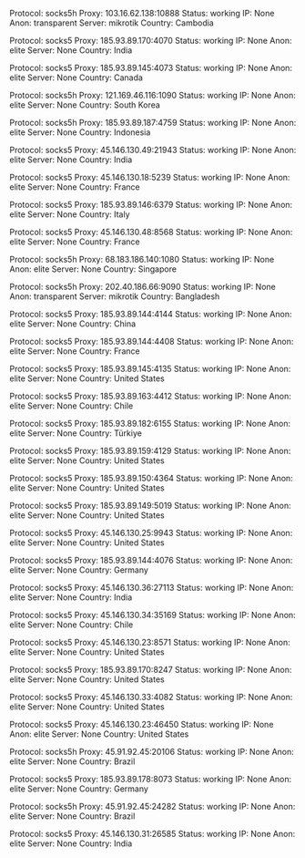 Protocol: socks5h
Proxy: 103.16.62.138:10888
Status: working
IP: None
Anon: transparent
Server: mikrotik
Country: Cambodia

Protocol: socks5
Proxy: 185.93.89.170:4070
Status: working
IP: None
Anon: elite
Server: None
Country: India

Protocol: socks5
Proxy: 185.93.89.145:4073
Status: working
IP: None
Anon: elite
Server: None
Country: Canada

Protocol: socks5h
Proxy: 121.169.46.116:1090
Status: working
IP: None
Anon: elite
Server: None
Country: South Korea

Protocol: socks5h
Proxy: 185.93.89.187:4759
Status: working
IP: None
Anon: elite
Server: None
Country: Indonesia

Protocol: socks5
Proxy: 45.146.130.49:21943
Status: working
IP: None
Anon: elite
Server: None
Country: India

Protocol: socks5
Proxy: 45.146.130.18:5239
Status: working
IP: None
Anon: elite
Server: None
Country: France

Protocol: socks5
Proxy: 185.93.89.146:6379
Status: working
IP: None
Anon: elite
Server: None
Country: Italy

Protocol: socks5
Proxy: 45.146.130.48:8568
Status: working
IP: None
Anon: elite
Server: None
Country: France

Protocol: socks5h
Proxy: 68.183.186.140:1080
Status: working
IP: None
Anon: elite
Server: None
Country: Singapore

Protocol: socks5h
Proxy: 202.40.186.66:9090
Status: working
IP: None
Anon: transparent
Server: mikrotik
Country: Bangladesh

Protocol: socks5
Proxy: 185.93.89.144:4144
Status: working
IP: None
Anon: elite
Server: None
Country: China

Protocol: socks5
Proxy: 185.93.89.144:4408
Status: working
IP: None
Anon: elite
Server: None
Country: France

Protocol: socks5
Proxy: 185.93.89.145:4135
Status: working
IP: None
Anon: elite
Server: None
Country: United States

Protocol: socks5
Proxy: 185.93.89.163:4412
Status: working
IP: None
Anon: elite
Server: None
Country: Chile

Protocol: socks5
Proxy: 185.93.89.182:6155
Status: working
IP: None
Anon: elite
Server: None
Country: Türkiye

Protocol: socks5
Proxy: 185.93.89.159:4129
Status: working
IP: None
Anon: elite
Server: None
Country: United States

Protocol: socks5
Proxy: 185.93.89.150:4364
Status: working
IP: None
Anon: elite
Server: None
Country: United States

Protocol: socks5
Proxy: 185.93.89.149:5019
Status: working
IP: None
Anon: elite
Server: None
Country: United States

Protocol: socks5
Proxy: 45.146.130.25:9943
Status: working
IP: None
Anon: elite
Server: None
Country: United States

Protocol: socks5
Proxy: 185.93.89.144:4076
Status: working
IP: None
Anon: elite
Server: None
Country: Germany

Protocol: socks5
Proxy: 45.146.130.36:27113
Status: working
IP: None
Anon: elite
Server: None
Country: India

Protocol: socks5
Proxy: 45.146.130.34:35169
Status: working
IP: None
Anon: elite
Server: None
Country: Chile

Protocol: socks5
Proxy: 45.146.130.23:8571
Status: working
IP: None
Anon: elite
Server: None
Country: United States

Protocol: socks5
Proxy: 185.93.89.170:8247
Status: working
IP: None
Anon: elite
Server: None
Country: United States

Protocol: socks5
Proxy: 45.146.130.33:4082
Status: working
IP: None
Anon: elite
Server: None
Country: United States

Protocol: socks5
Proxy: 45.146.130.23:46450
Status: working
IP: None
Anon: elite
Server: None
Country: United States

Protocol: socks5h
Proxy: 45.91.92.45:20106
Status: working
IP: None
Anon: elite
Server: None
Country: Brazil

Protocol: socks5
Proxy: 185.93.89.178:8073
Status: working
IP: None
Anon: elite
Server: None
Country: Germany

Protocol: socks5h
Proxy: 45.91.92.45:24282
Status: working
IP: None
Anon: elite
Server: None
Country: Brazil

Protocol: socks5
Proxy: 45.146.130.31:26585
Status: working
IP: None
Anon: elite
Server: None
Country: India

